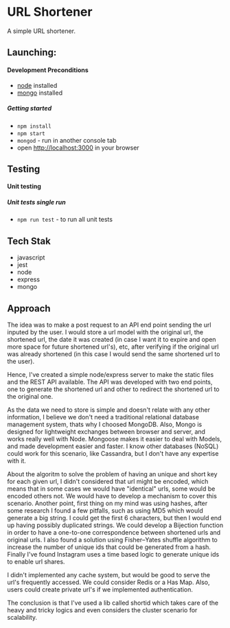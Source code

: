 # URL Shortener
A simple URL shortener.

## Launching:

#### Development Preconditions
- [node](https://nodejs.org/en/download/) installed
- [mongo](https://docs.mongodb.com/manual/tutorial/install-mongodb-on-os-x-tarball/) installed

##### Getting started
- `npm install`
- `npm start`
- `mongod` - run in another console tab
- open [http://localhost:3000](http://localhost:3000) in your browser

## Testing

#### Unit testing

##### Unit tests single run
- `npm run test` - to run all unit tests


## Tech Stak

- javascript
- jest
- node
- express
- mongo


## Approach
The idea was to make a post request to an API end point sending the url inputed by the user. I would store a url model with the original url, the shortened url, the date it was created (in case I want it to expire and open more space for future shortened url's), etc, after verifying if the original url was already shortened (in this case I would send the same shortened url to the user).

Hence, I've created a simple node/express server to make the static files and the REST API available. The API was developed with two end points, one to generate the shortened url and other to redirect the shortened url to the original one.

As the data we need to store is simple and doesn't relate with any other information, I believe we don't need a traditional relational database management system, thats why I choosed MongoDB. Also, Mongo is designed for lightweight exchanges between browser and server, and works really well with Node. Mongoose makes it easier to deal with Models, and made development easier and faster. I know other databases (NoSQL) could work for this scenario, like Cassandra, but I don't have any expertise with it.

About the algoritm to solve the problem of having an unique and short key for each given url, I didn't considered that url might be encoded, which means that in some cases we would have "identical" urls, some would be encoded others not. We would have to develop a mechanism to cover this scenario. Another point, first thing on my mind was using hashes, after some research I found a few pitfalls, such as using MD5 which would generate a big string. I could get the first 6 characters, but then I would end up having possibly duplicated strings. We could develop a Bijection function in order to have a one-to-one correspondence between shortened urls and original urls. I also found a solution using Fisher–Yates shuffle algorithm to increase the number of unique ids that could be generated from a hash. Finally I've found Instagram uses a time based logic to generate unique ids to enable url shares.

I didn't implemented any cache system, but would be good to serve the url's frequently accessed. We could consider Redis or a Has Map. Also, users could create private url's if we implemented authentication.

The conclusion is that I've used a lib called shortid which takes care of the heavy and tricky logics and even considers the cluster scenario for scalability.